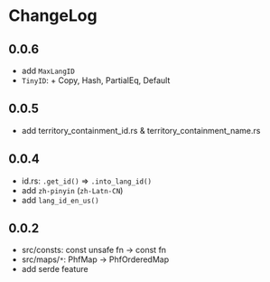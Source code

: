 # ChangeLog

## 0.0.6

- add `MaxLangID`
- `TinyID`: + Copy, Hash, PartialEq, Default

## 0.0.5

- add territory_containment_id.rs & territory_containment_name.rs

## 0.0.4

- id.rs: `.get_id()` => `.into_lang_id()`
- add `zh-pinyin` (`zh-Latn-CN`)
- add `lang_id_en_us()`

## 0.0.2

- src/consts: const unsafe fn -> const fn
- src/maps/`*`: PhfMap -> PhfOrderedMap
- add serde feature
